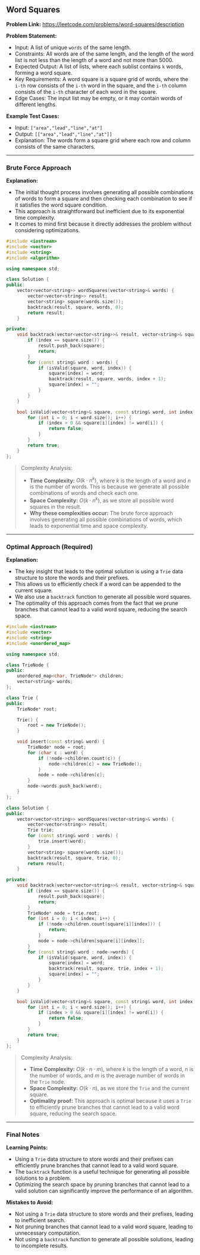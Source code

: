 ## Word Squares

**Problem Link:** https://leetcode.com/problems/word-squares/description

**Problem Statement:**
- Input: A list of unique `words` of the same length.
- Constraints: All words are of the same length, and the length of the word list is not less than the length of a word and not more than 5000.
- Expected Output: A list of lists, where each sublist contains `k` words, forming a word square.
- Key Requirements: A word square is a square grid of words, where the `i-th` row consists of the `i-th` word in the square, and the `i-th` column consists of the `i-th` character of each word in the square.
- Edge Cases: The input list may be empty, or it may contain words of different lengths.

**Example Test Cases:**
- Input: `["area","lead","line","at"]`
- Output: `[["area","lead","line","at"]]`
- Explanation: The words form a square grid where each row and column consists of the same characters.

---

### Brute Force Approach

**Explanation:**
- The initial thought process involves generating all possible combinations of words to form a square and then checking each combination to see if it satisfies the word square condition.
- This approach is straightforward but inefficient due to its exponential time complexity.
- It comes to mind first because it directly addresses the problem without considering optimizations.

```cpp
#include <iostream>
#include <vector>
#include <string>
#include <algorithm>

using namespace std;

class Solution {
public:
    vector<vector<string>> wordSquares(vector<string>& words) {
        vector<vector<string>> result;
        vector<string> square(words.size());
        backtrack(result, square, words, 0);
        return result;
    }

private:
    void backtrack(vector<vector<string>>& result, vector<string>& square, vector<string>& words, int index) {
        if (index == square.size()) {
            result.push_back(square);
            return;
        }
        for (const string& word : words) {
            if (isValid(square, word, index)) {
                square[index] = word;
                backtrack(result, square, words, index + 1);
                square[index] = "";
            }
        }
    }

    bool isValid(vector<string>& square, const string& word, int index) {
        for (int i = 0; i < word.size(); i++) {
            if (index > 0 && square[i][index] != word[i]) {
                return false;
            }
        }
        return true;
    }
};
```

> Complexity Analysis:
> - **Time Complexity:** $O(k \cdot n^{k})$, where $k$ is the length of a word and $n$ is the number of words. This is because we generate all possible combinations of words and check each one.
> - **Space Complexity:** $O(k \cdot n^{k})$, as we store all possible word squares in the result.
> - **Why these complexities occur:** The brute force approach involves generating all possible combinations of words, which leads to exponential time and space complexity.

---

### Optimal Approach (Required)

**Explanation:**
- The key insight that leads to the optimal solution is using a `Trie` data structure to store the words and their prefixes.
- This allows us to efficiently check if a word can be appended to the current square.
- We also use a `backtrack` function to generate all possible word squares.
- The optimality of this approach comes from the fact that we prune branches that cannot lead to a valid word square, reducing the search space.

```cpp
#include <iostream>
#include <vector>
#include <string>
#include <unordered_map>

using namespace std;

class TrieNode {
public:
    unordered_map<char, TrieNode*> children;
    vector<string> words;
};

class Trie {
public:
    TrieNode* root;

    Trie() {
        root = new TrieNode();
    }

    void insert(const string& word) {
        TrieNode* node = root;
        for (char c : word) {
            if (!node->children.count(c)) {
                node->children[c] = new TrieNode();
            }
            node = node->children[c];
        }
        node->words.push_back(word);
    }
};

class Solution {
public:
    vector<vector<string>> wordSquares(vector<string>& words) {
        vector<vector<string>> result;
        Trie trie;
        for (const string& word : words) {
            trie.insert(word);
        }
        vector<string> square(words.size());
        backtrack(result, square, trie, 0);
        return result;
    }

private:
    void backtrack(vector<vector<string>>& result, vector<string>& square, Trie& trie, int index) {
        if (index == square.size()) {
            result.push_back(square);
            return;
        }
        TrieNode* node = trie.root;
        for (int i = 0; i < index; i++) {
            if (!node->children.count(square[i][index])) {
                return;
            }
            node = node->children[square[i][index]];
        }
        for (const string& word : node->words) {
            if (isValid(square, word, index)) {
                square[index] = word;
                backtrack(result, square, trie, index + 1);
                square[index] = "";
            }
        }
    }

    bool isValid(vector<string>& square, const string& word, int index) {
        for (int i = 0; i < word.size(); i++) {
            if (index > 0 && square[i][index] != word[i]) {
                return false;
            }
        }
        return true;
    }
};
```

> Complexity Analysis:
> - **Time Complexity:** $O(k \cdot n \cdot m)$, where $k$ is the length of a word, $n$ is the number of words, and $m$ is the average number of words in the `Trie` node.
> - **Space Complexity:** $O(k \cdot n)$, as we store the `Trie` and the current square.
> - **Optimality proof:** This approach is optimal because it uses a `Trie` to efficiently prune branches that cannot lead to a valid word square, reducing the search space.

---

### Final Notes

**Learning Points:**
- Using a `Trie` data structure to store words and their prefixes can efficiently prune branches that cannot lead to a valid word square.
- The `backtrack` function is a useful technique for generating all possible solutions to a problem.
- Optimizing the search space by pruning branches that cannot lead to a valid solution can significantly improve the performance of an algorithm.

**Mistakes to Avoid:**
- Not using a `Trie` data structure to store words and their prefixes, leading to inefficient search.
- Not pruning branches that cannot lead to a valid word square, leading to unnecessary computation.
- Not using a `backtrack` function to generate all possible solutions, leading to incomplete results.